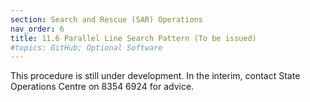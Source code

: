 ```yaml
---
section: Search and Rescue (SAR) Operations
nav_order: 6
title: 11.6 Parallel Line Search Pattern (To be issued)
#topics: GitHub; Optional Software
---
```


This procedure is still under development. In the interim, contact State Operations Centre on 8354 6924 for advice.